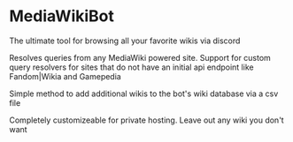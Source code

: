 # MediaWikiBot
The ultimate tool for browsing all your favorite wikis via discord

Resolves queries from any MediaWiki powered site.
Support for custom query resolvers for sites that do not have an initial api endpoint like Fandom|Wikia and Gamepedia

Simple method to add additional wikis to the bot's wiki database via a csv file

Completely customizeable for private hosting. Leave out any wiki you don't want

